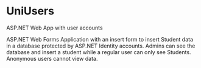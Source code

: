 # UniUsers
ASP.NET Web App with user accounts

ASP.NET Web Forms Application with an insert form to insert Student data in a database protected by ASP.NET Identity accounts. Admins can see the database and insert a student
while a regular user can only see Students. Anonymous users cannot view data.
